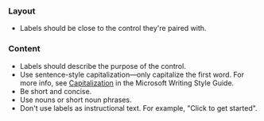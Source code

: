 ### Layout

- Labels should be close to the control they're paired with.

### Content

- Labels should describe the purpose of the control.
- Use sentence-style capitalization—only capitalize the first word. For more info, see
  [Capitalization](https://docs.microsoft.com/style-guide/capitalization) in the Microsoft Writing Style Guide.
- Be short and concise.
- Use nouns or short noun phrases.
- Don't use labels as instructional text. For example, "Click to get started".
